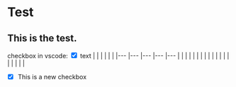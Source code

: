 # Test

## This is the test.

checkbox in vscode: <input type="checkbox" checked> text
|  	|  	|  	|  	|  	|
|---	|---	|---	|---	|---	|
|  	|  	|  	|  	|  	|
|  	|  	|  	|  	|  	|
|  	|  	|  	|  	|  	|

- [x] This is a new checkbox
